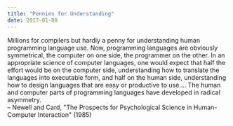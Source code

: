 ```yaml
---
title: "Pennies for Understanding"
date: 2017-01-08
---
```


<p>
  Millions for compilers but hardly a penny for understanding human
  programming language use. Now, programming languages are obviously
  symmetrical, the computer on one side, the programmer on the
  other. In an appropriate science of computer languages, one would
  expect that half the effort would be on the computer side,
  understanding how to translate the languages into executable form,
  and half on the human side, understanding how to design languages
  that are easy or productive to use…. The human and computer parts
  of programming languages have developed in radical asymmetry.
  <br>
  – Newell and Card, "The Prospects for Psychological Science in Human-Computer Interaction" (1985)
</p>
